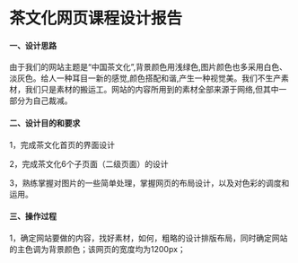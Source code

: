 # 						茶文化网页课程设计报告

#### 一、设计思路

由于我们的网站主题是“中国茶文化”,背景颜色用浅绿色,图片颜色也多采用白色、淡灰色。给人一种耳目一新的感觉,颜色搭配和谐,产生一种视觉美。我们不生产素材，我们只是素材的搬运工。网站的内容所用到的素材全部来源于网络,但其中一部分为自己裁减。

#### 二、设计目的和要求

1，完成茶文化首页的界面设计

2，完成茶文化6个子页面（二级页面）的设计

3，熟练掌握对图片的一些简单处理，掌握网页的布局设计，以及对色彩的调度和运用。

#### 三、操作过程

1，确定网站要做的内容，找好素材，如何，粗略的设计排版布局，同时确定网站的主色调为背景颜色；该网页的宽度均为1200px；